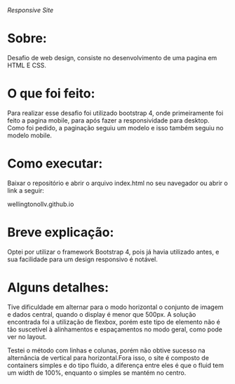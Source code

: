 *Responsive Site*

# Sobre:
Desafio de web design, consiste no desenvolvimento de uma pagina em HTML E CSS.

# O que foi feito:
Para realizar esse desafio foi utilizado bootstrap 4, onde primeiramente foi feito a pagina mobile, para após fazer a responsividade para desktop.
Como foi pedido, a paginação seguiu um modelo e isso também seguiu no modelo mobile.

# Como executar:
Baixar o repositório e abrir o arquivo index.html no seu navegador ou abrir o link a seguir:

wellingtonollv.github.io


# Breve explicação:

Optei por utilizar o framework Bootstrap 4, pois já havia utilizado antes, e sua facilidade para um design responsivo é notável.

# Alguns detalhes:

Tive dificuldade em alternar para o modo horizontal o conjunto de imagem e dados central, quando o display é menor que 500px. A solução encontrada foi a  utilização de flexbox, porém este tipo de elemento não é tão suscetível à alinhamentos e espaçamentos no modo geral, como pode ver no layout.

Testei o método com linhas e colunas, porém não obtive sucesso na alternância de vertical para horizontal.Fora isso, o site é composto de containers simples e do tipo fluido, a diferença entre eles é que o fluid tem um width de 100%, enquanto o simples se mantém no centro.
